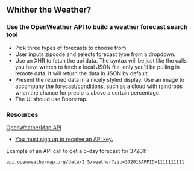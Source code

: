 ## Whither the Weather?

### Use the OpenWeather API to build a weather forecast search tool

- Pick three types of forecasts to choose from.
- User inputs zipcode and selects forecast type from a dropdown.
- Use an XHR to fetch the api data. The syntax will be just like the calls you have written to fetch a local JSON file, only you'll be pulling in remote data. It will return the data in JSON by default.
- Present the returned data in a nicely styled display. Use an image to accompany the forecast/conditions, such as a cloud with raindrops when the chance for precip is above a certain percentage.
- The UI should use Bootstrap.

### Resources

[OpenWeatherMap API](http://openweathermap.org/api)

- [You must sign up to receive an API key.](http://home.openweathermap.org/users/sign_up)

Example of an API call to get a 5-day forecast for 37201:

```
api.openweathermap.org/data/2.5/weather?zip=37201&APPID=1111111111
```